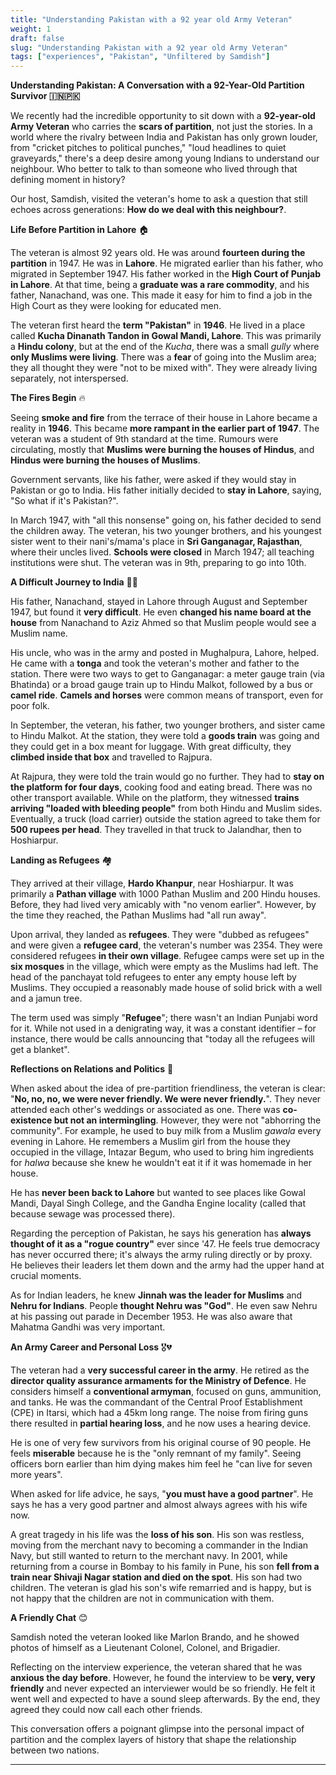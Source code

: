```yaml
---
title: "Understanding Pakistan with a 92 year old Army Veteran"
weight: 1
draft: false
slug: "Understanding Pakistan with a 92 year old Army Veteran"
tags: ["experiences", "Pakistan", "Unfiltered by Samdish"]
---
```



**Understanding Pakistan: A Conversation with a 92-Year-Old Partition Survivor 🇮🇳🇵🇰**

We recently had the incredible opportunity to sit down with a **92-year-old Army Veteran** who carries the **scars of partition**, not just the stories. In a world where the rivalry between India and Pakistan has only grown louder, from "cricket pitches to political punches," "loud headlines to quiet graveyards," there's a deep desire among young Indians to understand our neighbour. Who better to talk to than someone who lived through that defining moment in history?

Our host, Samdish, visited the veteran's home to ask a question that still echoes across generations: **How do we deal with this neighbour?**.

**Life Before Partition in Lahore** 🏠

The veteran is almost 92 years old. He was around **fourteen during the partition** in 1947. He was in **Lahore**. He migrated earlier than his father, who migrated in September 1947. His father worked in the **High Court of Punjab in Lahore**. At that time, being a **graduate was a rare commodity**, and his father, Nanachand, was one. This made it easy for him to find a job in the High Court as they were looking for educated men.

The veteran first heard the **term "Pakistan"** in **1946**. He lived in a place called **Kucha Dinanath Tandon in Gowal Mandi, Lahore**. This was primarily a **Hindu colony**, but at the end of the *Kucha*, there was a small *gully* where **only Muslims were living**. There was a **fear** of going into the Muslim area; they all thought they were "not to be mixed with". They were already living separately, not interspersed.

**The Fires Begin** 🔥

Seeing **smoke and fire** from the terrace of their house in Lahore became a reality in **1946**. This became **more rampant in the earlier part of 1947**. The veteran was a student of 9th standard at the time. Rumours were circulating, mostly that **Muslims were burning the houses of Hindus**, and **Hindus were burning the houses of Muslims**.

Government servants, like his father, were asked if they would stay in Pakistan or go to India. His father initially decided to **stay in Lahore**, saying, "So what if it's Pakistan?".

In March 1947, with "all this nonsense" going on, his father decided to send the children away. The veteran, his two younger brothers, and his youngest sister went to their nani's/mama's place in **Sri Ganganagar, Rajasthan**, where their uncles lived. **Schools were closed** in March 1947; all teaching institutions were shut. The veteran was in 9th, preparing to go into 10th.

**A Difficult Journey to India** 🚂🐪

His father, Nanachand, stayed in Lahore through August and September 1947, but found it **very difficult**. He even **changed his name board at the house** from Nanachand to Aziz Ahmed so that Muslim people would see a Muslim name.

His uncle, who was in the army and posted in Mughalpura, Lahore, helped. He came with a **tonga** and took the veteran's mother and father to the station. There were two ways to get to Ganganagar: a meter gauge train (via Bhatinda) or a broad gauge train up to Hindu Malkot, followed by a bus or **camel ride**. **Camels and horses** were common means of transport, even for poor folk.

In September, the veteran, his father, two younger brothers, and sister came to Hindu Malkot. At the station, they were told a **goods train** was going and they could get in a box meant for luggage. With great difficulty, they **climbed inside that box** and travelled to Rajpura.

At Rajpura, they were told the train would go no further. They had to **stay on the platform for four days**, cooking food and eating bread. There was no other transport available. While on the platform, they witnessed **trains arriving "loaded with bleeding people"** from both Hindu and Muslim sides. Eventually, a truck (load carrier) outside the station agreed to take them for **500 rupees per head**. They travelled in that truck to Jalandhar, then to Hoshiarpur.

**Landing as Refugees** 🏘️

They arrived at their village, **Hardo Khanpur**, near Hoshiarpur. It was primarily a **Pathan village** with 1000 Pathan Muslim and 200 Hindu houses. Before, they had lived very amicably with "no venom earlier". However, by the time they reached, the Pathan Muslims had "all run away".

Upon arrival, they landed as **refugees**. They were "dubbed as refugees" and were given a **refugee card**, the veteran's number was 2354. They were considered refugees **in their own village**. Refugee camps were set up in the **six mosques** in the village, which were empty as the Muslims had left. The head of the panchayat told refugees to enter any empty house left by Muslims. They occupied a reasonably made house of solid brick with a well and a jamun tree.

The term used was simply "**Refugee**"; there wasn't an Indian Punjabi word for it. While not used in a denigrating way, it was a constant identifier – for instance, there would be calls announcing that "today all the refugees will get a blanket".

**Reflections on Relations and Politics** 🤔

When asked about the idea of pre-partition friendliness, the veteran is clear: "**No, no, no, we were never friendly. We were never friendly.**". They never attended each other's weddings or associated as one. There was **co-existence but not an intermingling**. However, they were not "abhorring the community". For example, he used to buy milk from a Muslim *gawala* every evening in Lahore. He remembers a Muslim girl from the house they occupied in the village, Intazar Begum, who used to bring him ingredients for *halwa* because she knew he wouldn't eat it if it was homemade in her house.

He has **never been back to Lahore** but wanted to see places like Gowal Mandi, Dayal Singh College, and the Gandha Engine locality (called that because sewage was processed there).

Regarding the perception of Pakistan, he says his generation has **always thought of it as a "rogue country"** ever since '47. He feels true democracy has never occurred there; it's always the army ruling directly or by proxy. He believes their leaders let them down and the army had the upper hand at crucial moments.

As for Indian leaders, he knew **Jinnah was the leader for Muslims** and **Nehru for Indians**. People **thought Nehru was "God"**. He even saw Nehru at his passing out parade in December 1953. He was also aware that Mahatma Gandhi was very important.

**An Army Career and Personal Loss** 🎖️💔

The veteran had a **very successful career in the army**. He retired as the **director quality assurance armaments for the Ministry of Defence**. He considers himself a **conventional armyman**, focused on guns, ammunition, and tanks. He was the commandant of the Central Proof Establishment (CPE) in Itarsi, which had a 45km long range. The noise from firing guns there resulted in **partial hearing loss**, and he now uses a hearing device.

He is one of very few survivors from his original course of 90 people. He feels **miserable** because he is the "only remnant of my family". Seeing officers born earlier than him dying makes him feel he "can live for seven more years".

When asked for life advice, he says, "**you must have a good partner**". He says he has a very good partner and almost always agrees with his wife now.

A great tragedy in his life was the **loss of his son**. His son was restless, moving from the merchant navy to becoming a commander in the Indian Navy, but still wanted to return to the merchant navy. In 2001, while returning from a course in Bombay to his family in Pune, his son **fell from a train near Shivaji Nagar station and died on the spot**. His son had two children. The veteran is glad his son's wife remarried and is happy, but is not happy that the children are not in communication with them.

**A Friendly Chat** 😊

Samdish noted the veteran looked like Marlon Brando, and he showed photos of himself as a Lieutenant Colonel, Colonel, and Brigadier.

Reflecting on the interview experience, the veteran shared that he was **anxious the day before**. However, he found the interview to be **very, very friendly** and never expected an interviewer would be so friendly. He felt it went well and expected to have a sound sleep afterwards. By the end, they agreed they could now call each other friends.

This conversation offers a poignant glimpse into the personal impact of partition and the complex layers of history that shape the relationship between two nations.

***